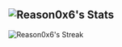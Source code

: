 
![Reason0x6's Stats](https://github-readme-stats.vercel.app/api?username=Reason0x6&theme=vue-dark&show_icons=true&hide_border=true&count_private=true)
---
![Reason0x6's Streak](https://github-readme-streak-stats.herokuapp.com/?user=Reason0x6&theme=vue-dark&hide_border=true)

